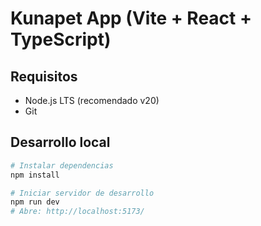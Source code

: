 # Kunapet App (Vite + React + TypeScript)

## Requisitos
- Node.js LTS (recomendado v20)
- Git

## Desarrollo local
```bash
# Instalar dependencias
npm install

# Iniciar servidor de desarrollo
npm run dev
# Abre: http://localhost:5173/

